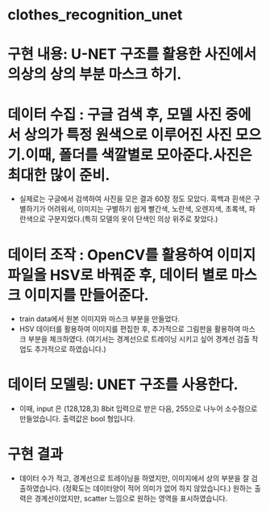 # clothes_recognition_unet
# 구현 내용:  U-NET  구조를 활용한 사진에서 의상의 상의 부분 마스크 하기.

# 데이터 수집 : 구글 검색 후, 모델 사진 중에서 상의가 특정 원색으로 이루어진 사진 모으기.이때, 폴더를 색깔별로 모아준다.사진은 최대한 많이 준비.
- 실제로는 구글에서 검색하여 사진을 모은 결과 60장 정도 모았다. 흑백과 흰색은 구별하기가 어려워서, 이미지는 구별하기 쉽게 빨간색, 노란색, 오렌지색,
  초록색, 파란색으로 구분지었다.(특히 모델의 옷이 단색인 의상 위주로 찾았다.)

# 데이터 조작 : OpenCV를 활용하여 이미지 파일을 HSV로 바꿔준 후, 데이터 별로 마스크 이미지를 만들어준다.      
- train data에서 원본 이미지와 마스크 부분을 만들었다.
- HSV 데이터를 활용하여 이미지를 편집한 후, 추가적으로 그림판을 활용하여 마스크 부분을 체크하였다.
 (여기서는 경계선으로 트레이닝 시키고 싶어 경계선 검출 작업도 추가적으로 하였습니다.)

# 데이터 모델링: UNET 구조를 사용한다. 
- 이때, input 은 (128,128,3) 8bit 입력으로 받은 다음, 255으로 나누어 소수점으로 만들었습니다. 출력값은 bool 형입니다.

# 구현 결과
- 데이터 수가 적고, 경계선으로 트레이닝을 하였지만, 이미지에서 상의 부분을 잘 검출하였습니다. (정확도는 데이터양이 적어 의미가 없어 하지 않았습니다.) 
  원하는 출력은 경계선이었지만, scatter 느낌으로 원하는 영역을 표시하였습니다.
